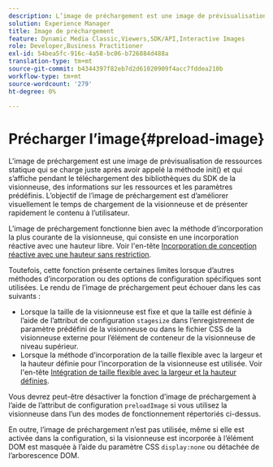 ```yaml
---
description: L’image de préchargement est une image de prévisualisation de ressources statique qui se charge juste après avoir appelé la méthode init() et qui s’affiche pendant le téléchargement des bibliothèques du SDK de la visionneuse, des informations sur les ressources et les paramètres prédéfinis. L’objectif de l’image de préchargement est d’améliorer visuellement le temps de chargement de la visionneuse et de présenter rapidement le contenu à l’utilisateur.
solution: Experience Manager
title: Image de préchargement
feature: Dynamic Media Classic,Viewers,SDK/API,Interactive Images
role: Developer,Business Practitioner
exl-id: 54bea5fc-916c-4a58-bc06-b726884d488a
translation-type: tm+mt
source-git-commit: b4344397f82eb7d2d61020909f4acc7fddea210b
workflow-type: tm+mt
source-wordcount: '279'
ht-degree: 0%

---
```


# Précharger l’image{#preload-image}

L’image de préchargement est une image de prévisualisation de ressources statique qui se charge juste après avoir appelé la méthode init() et qui s’affiche pendant le téléchargement des bibliothèques du SDK de la visionneuse, des informations sur les ressources et les paramètres prédéfinis. L’objectif de l’image de préchargement est d’améliorer visuellement le temps de chargement de la visionneuse et de présenter rapidement le contenu à l’utilisateur.

L’image de préchargement fonctionne bien avec la méthode d’incorporation la plus courante de la visionneuse, qui consiste en une incorporation réactive avec une hauteur libre. Voir l&#39;en-tête [Incorporation de conception réactive avec une hauteur sans restriction](../../c-html5-aem-asset-viewers/c-html5-aem-interactive-images/c-html5-aem-interactive-images.md#section-6bb5d3c502544ad18a58eafe12a13435).

Toutefois, cette fonction présente certaines limites lorsque d’autres méthodes d’incorporation ou des options de configuration spécifiques sont utilisées. Le rendu de l’image de préchargement peut échouer dans les cas suivants :

* Lorsque la taille de la visionneuse est fixe et que la taille est définie à l’aide de l’attribut de configuration `stagesize` dans l’enregistrement de paramètre prédéfini de la visionneuse ou dans le fichier CSS de la visionneuse externe pour l’élément de conteneur de la visionneuse de niveau supérieur.
* Lorsque la méthode d’incorporation de la taille flexible avec la largeur et la hauteur définie pour l’incorporation de la visionneuse est utilisée. Voir l&#39;en-tête [Intégration de taille flexible avec la largeur et la hauteur définies](../../c-html5-aem-asset-viewers/c-html5-aem-interactive-images/c-html5-aem-interactive-images.md#section-6bb5d3c502544ad18a58eafe12a13435).

Vous devrez peut-être désactiver la fonction d’image de préchargement à l’aide de l’attribut de configuration `preloadImage` si vous utilisez la visionneuse dans l’un des modes de fonctionnement répertoriés ci-dessus.

En outre, l’image de préchargement n’est pas utilisée, même si elle est activée dans la configuration, si la visionneuse est incorporée à l’élément DOM est masquée à l’aide du paramètre CSS `display:none` ou détachée de l’arborescence DOM.
